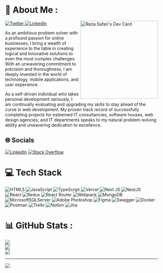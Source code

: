 # 💫 About Me :

<div align="left">
  <a href="https://twitter.com/rezaverse">
    <img
      src="https://img.shields.io/twitter/follow/rezaverse?label=Twitter&logo=twitter&style=flat-square&color=1da1f2&logoColor=ffffff"
      alt="Twitter"
    />
  </a>
  <a href="https://www.linkedin.com/in/rezaverse/">
    <img
      src="https://img.shields.io/static/v1?logo=linkedin&style=flat-square&color=0072b1&label=LinkedIn&message=%E2%98%86"
      alt="LinkedIn"
    />
  </a>
  <a href="https://app.daily.dev/mrsafari"><img src="https://api.daily.dev/devcards/e428ce49e5484cd6bf173ce986e2dc73.png?r=38g" align="right" width="256" alt="Reza Safari's Dev Card"/></a>
  <p align='left'>
  As an ambitious problem solver with a profound passion for online businesses, I bring a wealth of experience to the table in creating logical and innovative solutions to even the most complex challenges. With an unwavering commitment to precision and thoroughness, I am deeply invested in the world of technology, mobile applications, and user experience.

As a self-driven individual who takes personal development seriously, I am continually evaluating and upgrading my skills to stay ahead of the curve in web development. My proven track record of successfully completing projects for esteemed IT consultancies, software houses, web design agencies, and IT departments speaks to my natural problem-solving ability and unwavering dedication to excellence.
</p>

</div>

## 🌐 Socials

[![LinkedIn](https://img.shields.io/badge/LinkedIn-%230077B5.svg?logo=linkedin&logoColor=white)](https://linkedin.com/in/mr-safari) [![Stack Overflow](https://img.shields.io/badge/-Stackoverflow-FE7A16?logo=stack-overflow&logoColor=white)](https://stackoverflow.com/users/1761442)

# 💻 Tech Stack

![HTML5](https://img.shields.io/badge/html5-%23E34F26.svg?style=for-the-badge&logo=html5&logoColor=white) ![JavaScript](https://img.shields.io/badge/javascript-%23323330.svg?style=for-the-badge&logo=javascript&logoColor=%23F7DF1E) ![TypeScript](https://img.shields.io/badge/typescript-%23007ACC.svg?style=for-the-badge&logo=typescript&logoColor=white) ![Vercel](https://img.shields.io/badge/vercel-%23000000.svg?style=for-the-badge&logo=vercel&logoColor=white) ![Next JS](https://img.shields.io/badge/Next-black?style=for-the-badge&logo=next.js&logoColor=white) ![NestJS](https://img.shields.io/badge/nestjs-%23E0234E.svg?style=for-the-badge&logo=nestjs&logoColor=white) ![React](https://img.shields.io/badge/react-%2320232a.svg?style=for-the-badge&logo=react&logoColor=%2361DAFB) ![Redux](https://img.shields.io/badge/redux-%23593d88.svg?style=for-the-badge&logo=redux&logoColor=white) ![React Router](https://img.shields.io/badge/React_Router-CA4245?style=for-the-badge&logo=react-router&logoColor=white) ![Webpack](https://img.shields.io/badge/webpack-%238DD6F9.svg?style=for-the-badge&logo=webpack&logoColor=black) ![MongoDB](https://img.shields.io/badge/MongoDB-%234ea94b.svg?style=for-the-badge&logo=mongodb&logoColor=white) ![MicrosoftSQLServer](https://img.shields.io/badge/Microsoft%20SQL%20Sever-CC2927?style=for-the-badge&logo=microsoft%20sql%20server&logoColor=white) ![Adobe Photoshop](https://img.shields.io/badge/adobephotoshop-%2331A8FF.svg?style=for-the-badge&logo=adobephotoshop&logoColor=white) ![Figma](https://img.shields.io/badge/figma-%23F24E1E.svg?style=for-the-badge&logo=figma&logoColor=white) ![Swagger](https://img.shields.io/badge/-Swagger-%23Clojure?style=for-the-badge&logo=swagger&logoColor=white) ![Docker](https://img.shields.io/badge/docker-%230db7ed.svg?style=for-the-badge&logo=docker&logoColor=white) ![Postman](https://img.shields.io/badge/Postman-FF6C37?style=for-the-badge&logo=postman&logoColor=white) ![Trello](https://img.shields.io/badge/Trello-%23026AA7.svg?style=for-the-badge&logo=Trello&logoColor=white) ![Notion](https://img.shields.io/badge/Notion-%23000000.svg?style=for-the-badge&logo=notion&logoColor=white) ![Jira](https://img.shields.io/badge/jira-%230A0FFF.svg?style=for-the-badge&logo=jira&logoColor=white)

# 📊 GitHub Stats :

![](https://github-readme-stats.vercel.app/api?username=MRezaSafari&theme=buefy&hide_border=false&include_all_commits=false&count_private=false)<br/>
![](https://github-readme-streak-stats.herokuapp.com/?user=MRezaSafari&theme=buefy&hide_border=false)<br/>
![](https://github-readme-stats.vercel.app/api/top-langs/?username=MRezaSafari&theme=buefy&hide_border=false&include_all_commits=false&count_private=false&layout=compact)

---

[![](https://visitcount.itsvg.in/api?id=MRezaSafari&icon=0&color=0)](https://visitcount.itsvg.in)
